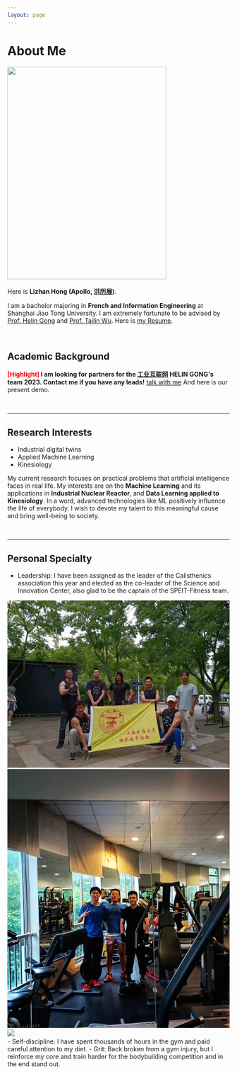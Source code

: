 ```yaml
---
layout: page
---
```


# About Me

<img src="https://ApolloHong.github.io/images/LizhanHongcasual.jpg" class="floatpic" width="360" height="480">

Here is **Lizhan Hong (Apollo, [洪历展](https://caihanlin.com/file/洪历展简历.pdf))**.

I am a bachelor majoring in **French and Information Engineering** at Shanghai Jiao Tong University. I am extremely fortunate to be advised by [Prof. Helin Gong](https://www.researchgate.net/profile/Helin-Gong-2) and [Prof. Tailin Wu](https://tailin.org). Here is [my Resume](https://caihanlin.com/file/Resume-HanlinCAI.pdf).

<br>

## Academic Background

**<font color='red'>[Highlight]</font> I am looking for partners for the [工业互联网](https://www.cii-contest.cn) HELIN GONG's team 2023. Contact me if you have any leads!** [talk with me](https://calendly.com/apollohong)
And here is our present demo.

<br>

---

## Research Interests

- Industrial digital twins
- Applied Machine Learning
- Kinesiology

My current research focuses on practical problems that artificial intelligence faces in real life. My interests are on the **Machine Learning** and its applications in **Industrial Nuclear Reactor**, and **Data Learning applied to Kinesiology**. In a word, advanced technologies like ML positively influence the life of everybody.  I wish to devote my talent to this meaningful cause and bring well-being to society.

<br>

---

## Personal Specialty

- Leadership: I have been assigned as the leader of the Calisthenics association this year and elected as the co-leader of the Science and Innovation Center, also glad to be the captain of the SPEIT-Fitness team.
<div class="third">
<img src="/images/calisthenics.JPG">
<img src="/images/xuefu.JPG">
<img src="/images/speech3.JPG">
</div>
- Self-discipline: I have spent thousands of hours in the gym and paid careful attention to my diet.
- Grit: Back broken from a gym injury, but I reinforce my core and train harder for the bodybuilding competition and in the end stand out.


<br>
